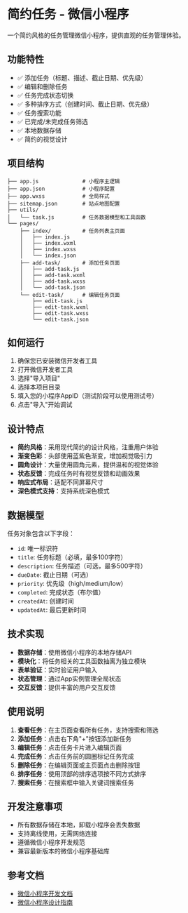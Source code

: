 # 简约任务 - 微信小程序

一个简约风格的任务管理微信小程序，提供直观的任务管理体验。

## 功能特性

- ✅ 添加任务（标题、描述、截止日期、优先级）
- ✅ 编辑和删除任务
- ✅ 任务完成状态切换
- ✅ 多种排序方式（创建时间、截止日期、优先级）
- ✅ 任务搜索功能
- ✅ 已完成/未完成任务筛选
- ✅ 本地数据存储
- ✅ 简约的视觉设计

## 项目结构

```
├── app.js              # 小程序主逻辑
├── app.json            # 小程序配置
├── app.wxss            # 全局样式
├── sitemap.json        # 站点地图配置
├── utils/
│   └── task.js         # 任务数据模型和工具函数
└── pages/
    ├── index/          # 任务列表主页面
    │   ├── index.js
    │   ├── index.wxml
    │   ├── index.wxss
    │   └── index.json
    ├── add-task/       # 添加任务页面
    │   ├── add-task.js
    │   ├── add-task.wxml
    │   ├── add-task.wxss
    │   └── add-task.json
    └── edit-task/      # 编辑任务页面
        ├── edit-task.js
        ├── edit-task.wxml
        ├── edit-task.wxss
        └── edit-task.json
```

## 如何运行

1. 确保您已安装微信开发者工具
2. 打开微信开发者工具
3. 选择"导入项目"
4. 选择本项目目录
5. 填入您的小程序AppID（测试阶段可以使用测试号）
6. 点击"导入"开始调试

## 设计特点

- **简约风格**：采用现代简约的设计风格，注重用户体验
- **渐变色彩**：头部使用蓝紫色渐变，增加视觉吸引力
- **圆角设计**：大量使用圆角元素，提供温和的视觉体验
- **状态反馈**：完成任务时有视觉反馈和动画效果
- **响应式布局**：适配不同屏幕尺寸
- **深色模式支持**：支持系统深色模式

## 数据模型

任务对象包含以下字段：
- `id`: 唯一标识符
- `title`: 任务标题（必填，最多100字符）
- `description`: 任务描述（可选，最多500字符）
- `dueDate`: 截止日期（可选）
- `priority`: 优先级（high/medium/low）
- `completed`: 完成状态（布尔值）
- `createdAt`: 创建时间
- `updatedAt`: 最后更新时间

## 技术实现

- **数据存储**：使用微信小程序的本地存储API
- **模块化**：将任务相关的工具函数抽离为独立模块
- **表单验证**：实时验证用户输入
- **状态管理**：通过App实例管理全局状态
- **交互反馈**：提供丰富的用户交互反馈

## 使用说明

1. **查看任务**：在主页面查看所有任务，支持搜索和筛选
2. **添加任务**：点击右下角"+"按钮添加新任务
3. **编辑任务**：点击任务卡片进入编辑页面
4. **完成任务**：点击任务前的圆圈标记任务完成
5. **删除任务**：在编辑页面或主页面点击删除按钮
6. **排序任务**：使用顶部的排序选项按不同方式排序
7. **搜索任务**：在搜索框中输入关键词搜索任务

## 开发注意事项

- 所有数据存储在本地，卸载小程序会丢失数据
- 支持离线使用，无需网络连接
- 遵循微信小程序开发规范
- 兼容最新版本的微信小程序基础库

## 参考文档

- [微信小程序开发文档](https://developers.weixin.qq.com/miniprogram/dev/framework/)
- [微信小程序设计指南](https://developers.weixin.qq.com/miniprogram/design/)

